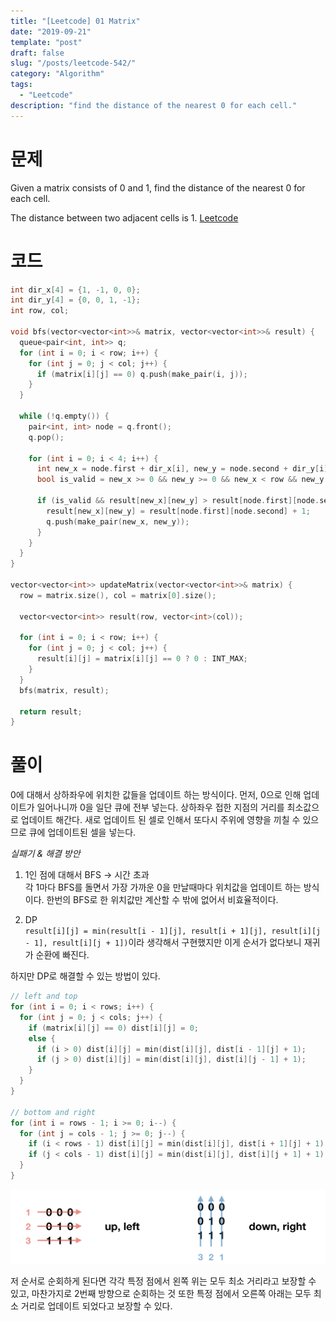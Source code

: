 ```yaml
---
title: "[Leetcode] 01 Matrix"
date: "2019-09-21"
template: "post"
draft: false
slug: "/posts/leetcode-542/"
category: "Algorithm"
tags:
  - "Leetcode"
description: "find the distance of the nearest 0 for each cell."
---
```


# 문제

Given a matrix consists of 0 and 1, find the distance of the nearest 0 for each cell.

The distance between two adjacent cells is 1. [Leetcode](https://leetcode.com/problems/01-matrix/)

# 코드

```c++
int dir_x[4] = {1, -1, 0, 0};
int dir_y[4] = {0, 0, 1, -1};
int row, col;

void bfs(vector<vector<int>>& matrix, vector<vector<int>>& result) {
  queue<pair<int, int>> q;
  for (int i = 0; i < row; i++) {
    for (int j = 0; j < col; j++) {
      if (matrix[i][j] == 0) q.push(make_pair(i, j));
    }
  }

  while (!q.empty()) {
    pair<int, int> node = q.front();
    q.pop();

    for (int i = 0; i < 4; i++) {
      int new_x = node.first + dir_x[i], new_y = node.second + dir_y[i];
      bool is_valid = new_x >= 0 && new_y >= 0 && new_x < row && new_y < col;

      if (is_valid && result[new_x][new_y] > result[node.first][node.second] + 1) {
        result[new_x][new_y] = result[node.first][node.second] + 1;
        q.push(make_pair(new_x, new_y));
      }
    }
  }
}

vector<vector<int>> updateMatrix(vector<vector<int>>& matrix) {
  row = matrix.size(), col = matrix[0].size();

  vector<vector<int>> result(row, vector<int>(col));

  for (int i = 0; i < row; i++) {
    for (int j = 0; j < col; j++) {
      result[i][j] = matrix[i][j] == 0 ? 0 : INT_MAX;
    }
  }
  bfs(matrix, result);

  return result;
}
```

# 풀이

0에 대해서 상하좌우에 위치한 값들을 업데이트 하는 방식이다. 먼저, 0으로 인해 업데이트가 일어나니까 0을 일단 큐에 전부 넣는다. 상하좌우 접한 지점의 거리를 최소값으로 업데이트 해간다. 새로 업데이트 된 셀로 인해서 또다시 주위에 영향을 끼칠 수 있으므로 큐에 업데이트된 셀을 넣는다.

*실패기 & 해결 방안*
1. 1인 점에 대해서 BFS -> 시간 초과  
각 1마다 BFS를 돌면서 가장 가까운 0을 만날때마다 위치값을 업데이트 하는 방식이다. 한번의 BFS로 한 위치값만 계산할 수 밖에 없어서 비효율적이다.

2. DP  
`result[i][j] = min(result[i - 1][j], result[i + 1][j], result[i][j - 1], result[i][j + 1])`이라 생각해서 구현했지만 이게 순서가 없다보니 재귀가 순환에 빠진다.

하지만 DP로 해결할 수 있는 방법이 있다.

```c++
// left and top
for (int i = 0; i < rows; i++) {
  for (int j = 0; j < cols; j++) {
    if (matrix[i][j] == 0) dist[i][j] = 0;
    else {
      if (i > 0) dist[i][j] = min(dist[i][j], dist[i - 1][j] + 1);
      if (j > 0) dist[i][j] = min(dist[i][j], dist[i][j - 1] + 1);
    }
  }
}

// bottom and right
for (int i = rows - 1; i >= 0; i--) {
  for (int j = cols - 1; j >= 0; j--) {
    if (i < rows - 1) dist[i][j] = min(dist[i][j], dist[i + 1][j] + 1);
    if (j < cols - 1) dist[i][j] = min(dist[i][j], dist[i][j + 1] + 1);
  }
}
```

![](/media/leetcode-542.png)

저 순서로 순회하게 된다면 각각 특정 점에서 왼쪽 위는 모두 최소 거리라고 보장할 수 있고, 마찬가지로 2번째 방향으로 순회하는 것 또한 특정 점에서 오른쪽 아래는 모두 최소 거리로 업데이트 되었다고 보장할 수 있다.
